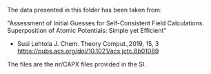 The data presented in this folder has been taken from:

"Assessment of Initial Guesses for Self-Consistent Field Calculations. 
Superposition of Atomic Potentials: Simple yet Efficient"
 - Susi Lehtola
J. Chem. Theory Comput.,2019, 15, 3
https://pubs.acs.org/doi/10.1021/acs.jctc.8b01089

The files are the nr/CAPX files provided in the SI.
